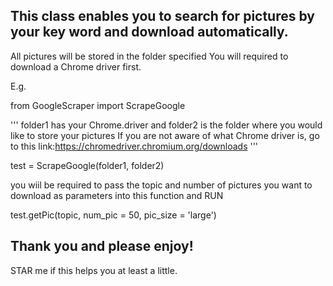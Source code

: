 ## This class enables you to search for pictures by your key word and download automatically.
All pictures will be stored in the folder specified
You will required to download a Chrome driver first.

E.g.

from GoogleScraper import ScrapeGoogle

''' 
folder1 has your Chrome.driver and folder2 is the folder where you would like to store your pictures
If you are not aware of what Chrome driver is, go to this link:https://chromedriver.chromium.org/downloads
'''

test = ScrapeGoogle(folder1, folder2)

you wiil be required to pass the topic and number of pictures you want to download as parameters into this function and RUN

test.getPic(topic, num_pic = 50, pic_size = 'large')

## Thank you and please enjoy!
STAR me if this helps you at least a little.
